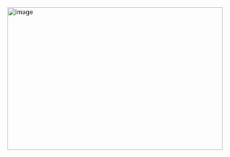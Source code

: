 
<img width="488" height="323" alt="image" src="https://github.com/user-attachments/assets/3a55c817-5cdd-4522-b2eb-de024011926f" />
